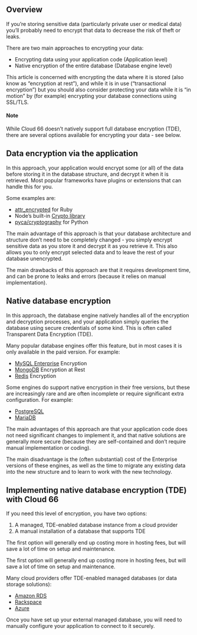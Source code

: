 ## Overview 

If you’re storing sensitive data (particularly private user or medical data) you’ll probably need to encrypt that data to decrease the risk of theft or leaks. 

There are two main approaches to encrypting your data:

- Encrypting data using your application code (Application level)
- Native encryption of the entire database (Database engine level)

This article is concerned with encrypting the data where it is stored (also know as “encryption at rest”), and while it is in use (“transactional encryption”) but you should also consider protecting your data while it is “in motion” by (for example) encrypting your database connections using SSL/TLS. 

#### Note
<div class="notice"><p>
While Cloud 66 doesn’t natively support full database encryption (TDE), there are several options available for encrypting your data - see below.</p></div>


## Data encryption via the application

In this approach, your application would encrypt some (or all) of the data before storing it in the database structure, and decrypt it when it is retrieved. Most popular frameworks have plugins or extensions that can handle this for you.

Some examples are:

- [attr\_encrypted](https://github.com/attr-encrypted/attr_encrypted) for Ruby
- Node’s built-in [Crypto library](https://nodejs.org/api/crypto.html)
- [pyca/cryptography](https://cryptography.io/en/latest/) for Python

The main advantage of this approach is that your database architecture and structure don’t need to be completely changed - you simply encrypt sensitive data as you store it and decrypt it as you retrieve it. This also allows you to only encrypt selected data and to leave the rest of your database unencrypted. 

The main drawbacks of this approach are that it requires development time, and can be prone to leaks and errors (because it relies on manual implementation). 


## Native database encryption

In this approach, the database engine natively handles all of the encryption and decryption processes, and your application simply queries the database using secure credentials of some kind. This is often called Transparent Data Encryption (TDE).

Many popular database engines offer this feature, but in most cases it is only available in the paid version. For example:

- [MySQL Enterprise](https://www.mysql.com/products/enterprise/encryption.html) Encryption
- [MongoDB](https://docs.mongodb.com/manual/core/security-encryption-at-rest/) Encryption at Rest
- [Redis](https://redislabs.com/blog/securing-redis-with-redis-enterprise-for-compliance-requirements/) Encryption

Some engines do support native encryption in their free versions, but these are increasingly rare and are often incomplete or require significant extra configuration. For example:

- [PostgreSQL](https://www.postgresql.org/docs/10/encryption-options.html)
- [MariaDB](https://mariadb.com/kb/en/library/data-at-rest-encryption-overview/)

The main advantages of this approach are that your application code does not need significant changes to implement it, and that native solutions are generally more secure (because they are self-contained and don’t require manual implementation or coding). 

The main disadvantage is the (often substantial) cost of the Enterprise versions of these engines, as well as the time to migrate any existing data into the new structure and to learn to work with the new technology.

## Implementing native database encryption (TDE) with Cloud 66

If you need this level of encryption, you have two options:

1. A managed, TDE-enabled database instance from a cloud provider 
2. A manual installation of a database that supports TDE

The first option will generally end up costing more in hosting fees, but will save a lot of time on setup and maintenance. 

The first option will generally end up costing more in hosting fees, but will save a lot of time on setup and maintenance. 

Many cloud providers offer TDE-enabled managed databases (or data storage solutions):

- [Amazon RDS](https://aws.amazon.com/rds/)
- [Rackspace](https://www.rackspace.com/data)
- [Azure](https://docs.microsoft.com/en-us/azure/storage/common/storage-service-encryption)

Once you have set up your external managed database, you will need to manually configure your application to connect to it securely.